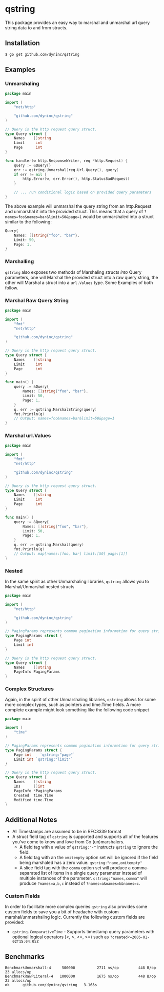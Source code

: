 # qstring
This package provides an easy way to marshal and unmarshal url query string data to
and from structs.

## Installation
```bash
$ go get github.com/dyninc/qstring
```

## Examples

### Unmarshaling

```go
package main

import (
	"net/http"

	"github.com/dyninc/qstring"
)

// Query is the http request query struct.
type Query struct {
	Names    []string
	Limit     int
	Page      int
}

func handler(w http.ResponseWriter, req *http.Request) {
	query := &Query{}
	err := qstring.Unmarshal(req.Url.Query(), query)
	if err != nil {
		http.Error(w, err.Error(), http.StatusBadRequest)
	}

	// ... run conditional logic based on provided query parameters
}
```

The above example will unmarshal the query string from an http.Request and
unmarshal it into the provided struct. This means that a query of
`?names=foo&names=bar&limit=50&page=1` would be unmarshaled into a struct similar
to the following:

```go
Query{
	Names: []string{"foo", "bar"},
	Limit: 50,
	Page: 1,
}
```

### Marshalling
`qstring` also exposes two methods of Marshaling structs *into* Query parameters,
one will Marshal the provided struct into a raw query string, the other will
Marshal a struct into a `url.Values` type. Some Examples of both follow.

### Marshal Raw Query String
```go
package main

import (
	"fmt"
	"net/http"

	"github.com/dyninc/qstring"
)

// Query is the http request query struct.
type Query struct {
	Names    []string
	Limit     int
	Page      int
}

func main() {
	query := &Query{
		Names: []string{"foo", "bar"},
		Limit: 50,
		Page: 1,
	}
	q, err := qstring.MarshalString(query)
	fmt.Println(q)
	// Output: names=foo&names=bar&limit=50&page=1
}
```

### Marshal url.Values
```go
package main

import (
	"fmt"
	"net/http"

	"github.com/dyninc/qstring"
)

// Query is the http request query struct.
type Query struct {
	Names    []string
	Limit     int
	Page      int
}

func main() {
	query := &Query{
		Names: []string{"foo", "bar"},
		Limit: 50,
		Page: 1,
	}
	q, err := qstring.Marshal(query)
	fmt.Println(q)
	// Output: map[names:[foo, bar] limit:[50] page:[1]]
}
```

### Nested
In the same spirit as other Unmarshaling libraries, `qstring` allows you to
Marshal/Unmarshal nested structs

```go
package main

import (
	"net/http"

	"github.com/dyninc/qstring"
)

// PagingParams represents common pagination information for query strings
type PagingParams struct {
	Page int
	Limit int
}

// Query is the http request query struct.
type Query struct {
	Names    []string
	PageInfo PagingParams
}
```

### Complex Structures
Again, in the spirit of other Unmarshaling libraries, `qstring` allows for some
more complex types, such as pointers and time.Time fields. A more complete
example might look something like the following code snippet

```go
package main

import (
	"time"
)

// PagingParams represents common pagination information for query strings
type PagingParams struct {
	Page int	`qstring:"page"`
	Limit int `qstring:"limit"`
}

// Query is the http request query struct.
type Query struct {
	Names    []string
	IDs      []int
	PageInfo *PagingParams
	Created  time.Time
	Modified time.Time
}
```

## Additional Notes
* All Timestamps are assumed to be in RFC3339 format
* A struct field tag of `qstring` is supported and supports all of the features
you've come to know and love from Go (un)marshalers.
  * A field tag with a value of `qstring:"-"` instructs `qstring` to ignore the field.
  * A field tag with an the `omitempty` option set will be ignored if the field
	being marshaled has a zero value. `qstring:"name,omitempty"`
  * A slice field tag with the `comma` option set will produce a comma-separated list
	of items in a single query parameter instead of multiple instances of the
	parameter. `qstring:"names,comma"` will produce `?names=a,b,c` instead of
	`?names=a&names=b&names=c`.

### Custom Fields
In order to facilitate more complex queries `qstring` also provides some custom
fields to save you a bit of headache with custom marshal/unmarshaling logic.
Currently the following custom fields are provided:

* `qstring.ComparativeTime` - Supports timestamp query parameters with optional
logical operators (<, >, <=, >=) such as `?created<=2006-01-02T15:04:05Z`


## Benchmarks
```
BenchmarkUnmarshall-4 	  500000	      2711 ns/op	     448 B/op	      23 allocs/op
BenchmarkRawPLiteral-4	 1000000	      1675 ns/op	     448 B/op	      23 allocs/op
ok  	github.com/dyninc/qstring	3.163s
```
